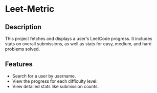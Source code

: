 ﻿# Leet-Metric
## Description
This project fetches and displays a user's LeetCode progress. It includes stats on overall submissions, as well as stats for easy, medium, and hard problems solved.

## Features
- Search for a user by username.
- View the progress for each difficulty level.
- View detailed stats like submission counts.
